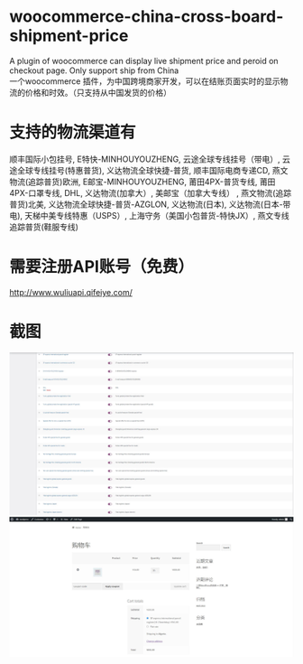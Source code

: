 # woocommerce-china-cross-board-shipment-price
A plugin of woocommerce can display live shipment price and peroid on checkout page. Only support ship from China  
一个woocommerce 插件，为中国跨境商家开发，可以在结账页面实时的显示物流的价格和时效。（只支持从中国发货的价格）  

# 支持的物流渠道有
顺丰国际小包挂号, E特快-MINHOUYOUZHENG, 云途全球专线挂号（带电）, 云途全球专线挂号(特惠普货), 义达物流全球快捷-普货, 顺丰国际电商专递CD, 燕文物流(追踪普货)欧洲, E邮宝-MINHOUYOUZHENG, 莆田4PX-普货专线, 莆田4PX-口罩专线, DHL, 义达物流(加拿大）, 美邮宝（加拿大专线） , 燕文物流(追踪普货)北美, 义达物流全球快捷-普货-AZGLON, 义达物流(日本), 义达物流(日本-带电), 天梯中美专线特惠（USPS）, 上海守务（美国小包普货-特快JX）, 燕文专线追踪普货(鞋服专线)  

# 需要注册API账号（免费）
http://www.wuliuapi.qifeiye.com/  

# 截图
![Image text](assets/screenshot-1.png)
![Image text](assets/screenshot-2.png)
